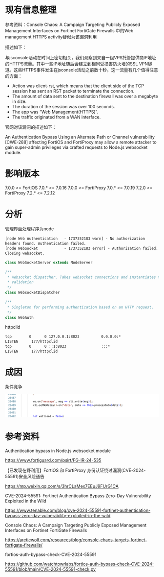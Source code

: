 # 现有信息整理

参考资料：Console Chaos: A Campaign Targeting Publicly Exposed Management Interfaces on Fortinet FortiGate Firewalls 中的Web management HTTPS activity疑似为该漏洞利用

描述如下：

与jsconsole活动在时间上密切相关，我们观察到来自一组VPS托管提供商IP地址的HTTPS流量。其中一些IP地址随后会建立到相同受损害防火墙的SSL VPN隧道。这些HTTPS事件发生在jsconsole活动之前数十秒。这一流量有几个值得注意的方面：

- Action was client-rst, which means that the client side of the TCP session has sent an RST packet to terminate the connection.
- The amount of data sent to the destination firewall was over a megabyte in size.
- The duration of the session was over 100 seconds.
- The app was “Web Management(HTTPS)”.
- The traffic originated from a WAN interface.

官网对该漏洞的描述如下：

An Authentication Bypass Using an Alternate Path or Channel vulnerability [CWE-288] affecting FortiOS and FortiProxy may allow a remote attacker to gain super-admin privileges via crafted requests to Node.js websocket module.


# 影响版本

7.0.0 <= FortiOS 7.0.* <= 7.0.16
7.0.0 <= FortiProxy 7.0.* <= 7.0.19
7.2.0 <= FortiProxy 7.2.* <= 7.2.12

# 分析

管理界面处理程序为node

```log
[node Web Authentication   - 1737352183 warn] - No authorization headers found. Authentication failed.
[node WebSocket            - 1737352183 error] - Authorization failed. Closing websocket.
```

```js
class WebSocketServer extends NodeServer
```

```js
/**
 * Websocket dispatcher. Takes websocket connections and instantiates the correct class after
 * validation
 */
class WebsocketDispatcher 
```

```js
/**
 * Singleton for performing authentication based on an HTTP request.
 */
class WebAuth 
```

httpclid

```
tcp        0      0 127.0.0.1:8023          0.0.0.0:*               LISTEN      177/httpclid
tcp        0      0 ::1:8023                :::*                    LISTEN      177/httpclid
```

# 成因

条件竞争

![image-20250328154754738](images/image-20250328154754738.png)

# 参考资料

Authentication bypass in Node.js websocket module

https://www.fortiguard.com/psirt/FG-IR-24-535

【已发现在野利用】FortiOS 和 FortiProxy 身份认证绕过漏洞(CVE-2024-55591)安全风险通告

https://mp.weixin.qq.com/s/3hrCLaMex7EEuJ9FUrG1CA

CVE-2024-55591: Fortinet Authentication Bypass Zero-Day Vulnerability Exploited in the Wild

https://www.tenable.com/blog/cve-2024-55591-fortinet-authentication-bypass-zero-day-vulnerability-exploited-in-the-wild

Console Chaos: A Campaign Targeting Publicly Exposed Management Interfaces on Fortinet FortiGate Firewalls

https://arcticwolf.com/resources/blog/console-chaos-targets-fortinet-fortigate-firewalls/

fortios-auth-bypass-check-CVE-2024-55591

https://github.com/watchtowrlabs/fortios-auth-bypass-check-CVE-2024-55591/blob/main/CVE-2024-55591-check.py